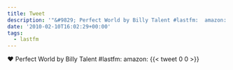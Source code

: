 ```yaml
---
title: Tweet
description: '"&#9829; Perfect World by Billy Talent #lastfm:  amazon: "'
date: '2010-02-10T16:02:29+00:00'
tags:
  - lastfm
---
```

&#9829; Perfect World by Billy Talent #lastfm:  amazon: 
      {{< tweet 0 0 >}}
    
